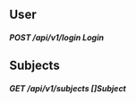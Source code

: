 








## User
##### POST /api/v1/login Login


## Subjects
##### GET /api/v1/subjects []Subject



 


